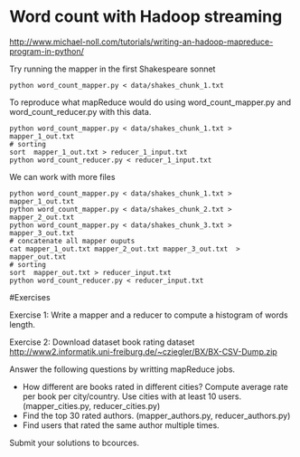 # Word count with Hadoop streaming 

http://www.michael-noll.com/tutorials/writing-an-hadoop-mapreduce-program-in-python/

Try running the mapper in the first Shakespeare sonnet
```
python word_count_mapper.py < data/shakes_chunk_1.txt 
```

To reproduce what mapReduce would do using word_count_mapper.py  and word_count_reducer.py with this data.

```
python word_count_mapper.py < data/shakes_chunk_1.txt >  mapper_1_out.txt
# sorting 
sort  mapper_1_out.txt > reducer_1_input.txt
python word_count_reducer.py < reducer_1_input.txt
```

We can work with more files
```
python word_count_mapper.py < data/shakes_chunk_1.txt >  mapper_1_out.txt
python word_count_mapper.py < data/shakes_chunk_2.txt >  mapper_2_out.txt
python word_count_mapper.py < data/shakes_chunk_3.txt >  mapper_3_out.txt
# concatenate all mapper ouputs
cat mapper_1_out.txt mapper_2_out.txt mapper_3_out.txt  > mapper_out.txt
# sorting 
sort  mapper_out.txt > reducer_input.txt
python word_count_reducer.py < reducer_input.txt
```
#Exercises

Exercise 1:
Write a mapper and a reducer to compute a histogram of words length.
 
Exercise 2:
Download dataset book rating dataset http://www2.informatik.uni-freiburg.de/~cziegler/BX/BX-CSV-Dump.zip

Answer the following questions by writting mapReduce jobs.
* How different are books rated in different cities?  Compute average rate per book per city/country. Use cities with at least 10 users. (mapper_cities.py, reducer_cities.py)
* Find the top 30 rated authors. (mapper_authors.py, reducer_authors.py)
* Find users that rated the same author multiple times. 

Submit your solutions to bcources.



